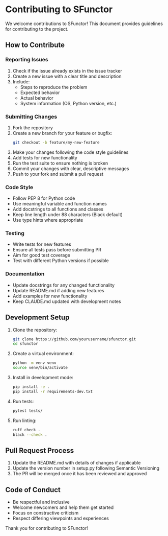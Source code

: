 # Contributing to SFunctor

We welcome contributions to SFunctor! This document provides guidelines for contributing to the project.

## How to Contribute

### Reporting Issues

1. Check if the issue already exists in the issue tracker
2. Create a new issue with a clear title and description
3. Include:
   - Steps to reproduce the problem
   - Expected behavior
   - Actual behavior
   - System information (OS, Python version, etc.)

### Submitting Changes

1. Fork the repository
2. Create a new branch for your feature or bugfix:
   ```bash
   git checkout -b feature/my-new-feature
   ```
3. Make your changes following the code style guidelines
4. Add tests for new functionality
5. Run the test suite to ensure nothing is broken
6. Commit your changes with clear, descriptive messages
7. Push to your fork and submit a pull request

### Code Style

- Follow PEP 8 for Python code
- Use meaningful variable and function names
- Add docstrings to all functions and classes
- Keep line length under 88 characters (Black default)
- Use type hints where appropriate

### Testing

- Write tests for new features
- Ensure all tests pass before submitting PR
- Aim for good test coverage
- Test with different Python versions if possible

### Documentation

- Update docstrings for any changed functionality
- Update README.md if adding new features
- Add examples for new functionality
- Keep CLAUDE.md updated with development notes

## Development Setup

1. Clone the repository:
   ```bash
   git clone https://github.com/yourusername/sfunctor.git
   cd sfunctor
   ```

2. Create a virtual environment:
   ```bash
   python -m venv venv
   source venv/bin/activate
   ```

3. Install in development mode:
   ```bash
   pip install -e .
   pip install -r requirements-dev.txt
   ```

4. Run tests:
   ```bash
   pytest tests/
   ```

5. Run linting:
   ```bash
   ruff check .
   black --check .
   ```

## Pull Request Process

1. Update the README.md with details of changes if applicable
2. Update the version number in setup.py following Semantic Versioning
3. The PR will be merged once it has been reviewed and approved

## Code of Conduct

- Be respectful and inclusive
- Welcome newcomers and help them get started
- Focus on constructive criticism
- Respect differing viewpoints and experiences

Thank you for contributing to SFunctor!